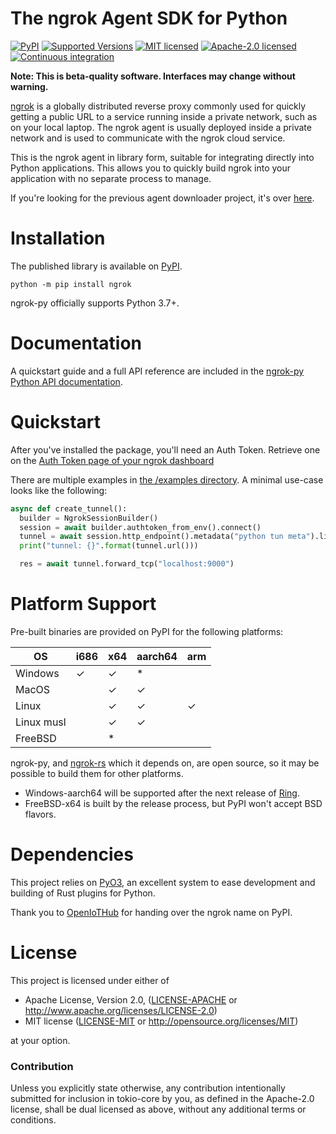 # The ngrok Agent SDK for Python

[![PyPI][pypi-badge]][pypi-url]
[![Supported Versions][ver-badge]][ver-url]
[![MIT licensed][mit-badge]][mit-url]
[![Apache-2.0 licensed][apache-badge]][apache-url]
[![Continuous integration][ci-badge]][ci-url]

[pypi-badge]: https://img.shields.io/pypi/v/ngrok
[pypi-url]: https://pypi.org/project/ngrok
[ver-badge]: https://img.shields.io/pypi/pyversions/ngrok.svg
[ver-url]: https://pypi.org/project/ngrok
[mit-badge]: https://img.shields.io/badge/license-MIT-blue.svg
[mit-url]: https://github.com/ngrok/ngrok-rs/blob/main/LICENSE-MIT
[apache-badge]: https://img.shields.io/badge/license-Apache_2.0-blue.svg
[apache-url]: https://github.com/ngrok/ngrok-rs/blob/main/LICENSE-APACHE
[ci-badge]: https://github.com/ngrok/ngrok-py/actions/workflows/ci.yml/badge.svg
[ci-url]: https://github.com/ngrok/ngrok-py/actions/workflows/ci.yml

**Note: This is beta-quality software. Interfaces may change without warning.**

[ngrok](https://ngrok.com) is a globally distributed reverse proxy commonly used for quickly getting a public URL to a
service running inside a private network, such as on your local laptop. The ngrok agent is usually
deployed inside a private network and is used to communicate with the ngrok cloud service.

This is the ngrok agent in library form, suitable for integrating directly into Python
applications. This allows you to quickly build ngrok into your application with no separate process
to manage.

If you're looking for the previous agent downloader project, it's over [here](https://github.com/OpenIoTHub/ngrok).

# Installation

The published library is available on
[PyPI](https://pypi.org/project/ngrok).

```shell
python -m pip install ngrok
```

ngrok-py officially supports Python 3.7+.

# Documentation

A quickstart guide and a full API reference are included in the [ngrok-py Python API documentation](https://ngrok.github.io/ngrok-py/).

# Quickstart

After you've installed the package, you'll need an Auth Token. Retrieve one on the
[Auth Token page of your ngrok dashboard](https://dashboard.ngrok.com/get-started/your-authtoken)

There are multiple examples in [the /examples directory](https://github.com/ngrok/ngrok-py/tree/main/examples).
A minimal use-case looks like the following:

```python
async def create_tunnel():
  builder = NgrokSessionBuilder()
  session = await builder.authtoken_from_env().connect()
  tunnel = await session.http_endpoint().metadata("python tun meta").listen()
  print("tunnel: {}".format(tunnel.url()))

  res = await tunnel.forward_tcp("localhost:9000")
```

# Platform Support

Pre-built binaries are provided on PyPI for the following platforms:

| OS         | i686 | x64 | aarch64 | arm |
| ---------- | -----|-----|---------|-----|
| Windows    |   ✓  |  ✓  |    *    |     |
| MacOS      |      |  ✓  |    ✓    |     |
| Linux      |      |  ✓  |    ✓    |  ✓  |
| Linux musl |      |  ✓  |    ✓    |     |
| FreeBSD    |      |  *  |         |     |

ngrok-py, and [ngrok-rs](https://github.com/ngrok/ngrok-rs/) which it depends on, are open source, so it may be possible to build them for other platforms.

* Windows-aarch64 will be supported after the next release of [Ring](https://github.com/briansmith/ring/issues/1167).
* FreeBSD-x64 is built by the release process, but PyPI won't accept BSD flavors.

# Dependencies

This project relies on [PyO3](https://pyo3.rs/), an excellent system to ease development and building of Rust plugins for Python.

Thank you to [OpenIoTHub](https://github.com/OpenIoTHub/ngrok) for handing over the ngrok name on PyPI.

# License

This project is licensed under either of

 * Apache License, Version 2.0, ([LICENSE-APACHE](LICENSE-APACHE) or
   http://www.apache.org/licenses/LICENSE-2.0)
 * MIT license ([LICENSE-MIT](LICENSE-MIT) or
   http://opensource.org/licenses/MIT)

at your option.

### Contribution

Unless you explicitly state otherwise, any contribution intentionally submitted
for inclusion in tokio-core by you, as defined in the Apache-2.0 license, shall be
dual licensed as above, without any additional terms or conditions.
